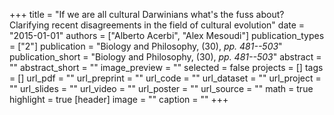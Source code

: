 +++
title = "If we are all cultural Darwinians what's the fuss about? Clarifying recent disagreements in the field of cultural evolution"
date = "2015-01-01"
authors = ["Alberto Acerbi", "Alex Mesoudi"]
publication_types = ["2"]
publication = "Biology and Philosophy, (30), _pp. 481--503_"
publication_short = "Biology and Philosophy, (30), _pp. 481--503_"
abstract = ""
abstract_short = ""
image_preview = ""
selected = false
projects = []
tags = []
url_pdf = ""
url_preprint = ""
url_code = ""
url_dataset = ""
url_project = ""
url_slides = ""
url_video = ""
url_poster = ""
url_source = ""
math = true
highlight = true
[header]
image = ""
caption = ""
+++

